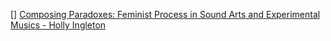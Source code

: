[] [Composing Paradoxes: Feminist Process in Sound Arts and Experimental Musics - Holly Ingleton](https://openaccess.city.ac.uk/id/eprint/17510/1/Ingleton,%20Holly%20(redacted).pdf)
